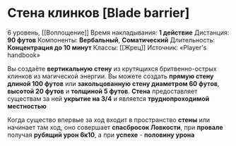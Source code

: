 # Стена клинков [Blade barrier]
6 уровень, [[Воплощение]]
Время накладывания: **1 действие**
Дистанция: **90 футов**
Компоненты: **Вербальный**, **Соматический**
Длительность: **Концентрация до 10 минут**
Классы: [[Жрец]]
Источник: «Player's handbook»

Вы создаёте **вертикальную стену** из крутящихся бритвенно-острых клинков из магической энергии. Вы можете создать **прямую стену длиной 100 футов** или **закольцованную стену диаметром 60 футов**, **высотой 20 футов** и **толщиной 5 футов**. **Стена** предоставляет существам за ней **укрытие на 3/4** и является **труднопроходимой местностью**

Когда существо впервые за ход входит в пространство **стены** или начинает там ход, оно совершает **спасбросок Ловкости**, при **провале** получая **рубящий урон 6к10**, а при **успехе** -  **половину урона**
